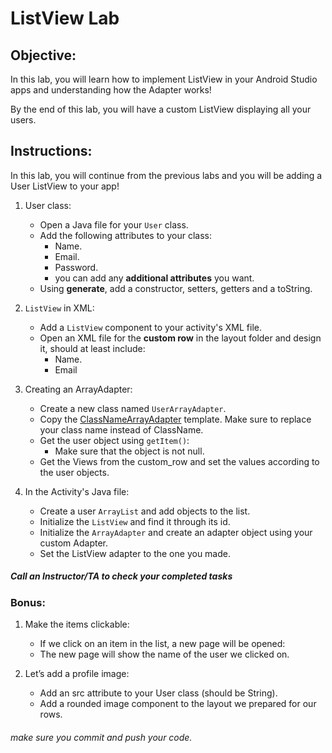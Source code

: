 # ListView Lab

## Objective: 
In this lab, you will learn how to implement ListView in your Android Studio apps and understanding how the Adapter works!  

By the end of this lab, you will have a custom ListView displaying all your users.  

## Instructions:

In this lab, you will continue from the previous labs and you will be adding a User ListView to your app!  

1. User class:
    - Open a Java file for your `User` class.
    - Add the following attributes to your class:
      - Name.
      - Email.
      - Password.
      - you can add any **additional attributes** you want.
    - Using **generate**, add a constructor, setters, getters and a toString.


2. `ListView` in XML:
    - Add a `ListView` component to your activity's XML file.
    - Open an XML file for the **custom row** in the layout folder and design it, should at least include:
        - Name.
        - Email


3. Creating an ArrayAdapter: 
    - Create a new class named `UserArrayAdapter`.
    - Copy the [ClassNameArrayAdapter](https://docs.google.com/document/d/148VUAErpZurx5NGTrQZ2Vxm_GZXy7Mt39oZ5b2plvAo/edit) template. Make sure to replace your class name instead of ClassName.
    - Get the user object using `getItem()`:
      - Make sure that the object is not null.
    - Get the Views from the custom_row and set the values according to the user objects.


4. In the Activity's Java file:
    - Create a user `ArrayList` and add objects to the list.
    - Initialize the `ListView` and find it through its id.
    - Initialize the `ArrayAdapter` and create an adapter object using your custom Adapter.
    - Set the ListView adapter to the one you made.


##### Call an Instructor/TA to check your completed tasks

### Bonus:

1. Make the items clickable:
    - If we click on an item in the list, a new page will be opened:
    - The new page will show the name of the user we clicked on. 
    
2. Let’s add a profile image:
    - Add an src attribute to your User class (should be String). 
    - Add a rounded image component to the layout we prepared for our rows. 

 
###### make sure you commit and push your code.
